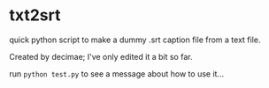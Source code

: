 # txt2srt
quick python script to make a dummy .srt caption file from a text file.

Created by decimae; I've only edited it a bit so far.

run `python test.py` to see a message about how to use it...
